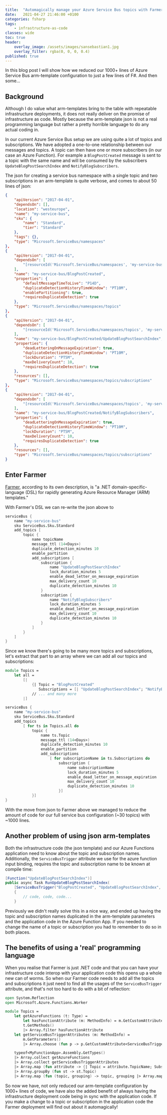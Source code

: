 ```yaml
---
title:  "Automagically manage your Azure Service Bus topics with Farmer"
date:   2021-04-27 21:46:00 +0100
categories: fsharp 
tags:
    - infrastructure-as-code
classes: wide
toc: true
header: 
    overlay_image: /assets/images/sansebastian1.jpg 
    overlay_filter: rgba(0, 0, 0, 0.4)
published: true
---
```


In this blog post I will show how we reduced our 1000+ lines of Azure Service Bus arm-template configuration to just a few lines of F#. And then some...

## Background

Although I do value what arm-templates bring to the table with repeatable infrastructure deployments, it does not really deliver on the promise of infrastructure as code. Mostly because the arm-template json is not a real programming language but rather a pretty horrible language to do any actual coding in. 

In our current Azure Service Bus setup we are using quite a lot of topics and subscriptions. We have adopted a one-to-one relationship between our messages and topics. A topic can then have one or more subscribers (in our case an Azure Function). 
For example a `BlogPostCreated` message is sent to a topic with the same name and will be consumed by the subscribers `UpdateBlogPostSearchIndex` and `NotifyBlogSubscribers`.

The json for creating a service bus namespace with a single topic and two subscriptions in an arm-template is quite verbose, and comes to about 50 lines of json:

```json
{
    "apiVersion": "2017-04-01",
    "dependsOn": [],
    "location": "westeurope",
    "name": "my-service-bus",
    "sku": {
        "name": "Standard",
        "tier": "Standard"
    },
    "tags": {},
    "type": "Microsoft.ServiceBus/namespaces"
},
{
    "apiVersion": "2017-04-01",
    "dependsOn": [
        "[resourceId('Microsoft.ServiceBus/namespaces', 'my-service-bus')]"
    ],
    "name": "my-service-bus/BlogPostCreated",
    "properties": {
        "defaultMessageTimeToLive": "P14D",
        "duplicateDetectionHistoryTimeWindow": "PT10M",
        "enablePartitioning": true,
        "requiresDuplicateDetection": true
    },
    "type": "Microsoft.ServiceBus/namespaces/topics"
},
{
    "apiVersion": "2017-04-01",
    "dependsOn": [
        "[resourceId('Microsoft.ServiceBus/namespaces/topics', 'my-service-bus', 'BlogPostCreated')]"
    ],
    "name": "my-service-bus/BlogPostCreated/UpdateBlogPostSearchIndex",
    "properties": {
        "deadLetteringOnMessageExpiration": true,
        "duplicateDetectionHistoryTimeWindow": "PT10M",
        "lockDuration": "PT5M",
        "maxDeliveryCount": 10,
        "requiresDuplicateDetection": true
    },
    "resources": [],
    "type": "Microsoft.ServiceBus/namespaces/topics/subscriptions"
},
{
    "apiVersion": "2017-04-01",
    "dependsOn": [
        "[resourceId('Microsoft.ServiceBus/namespaces/topics', 'my-service-bus', 'BlogPostCreated')]"
    ],
    "name": "my-service-bus/BlogPostCreated/NotifyBlogSubscribers",
    "properties": {
        "deadLetteringOnMessageExpiration": true,
        "duplicateDetectionHistoryTimeWindow": "PT10M",
        "lockDuration": "PT5M",
        "maxDeliveryCount": 10,
        "requiresDuplicateDetection": true
    },
    "resources": [],
    "type": "Microsoft.ServiceBus/namespaces/topics/subscriptions"
}
```

## Enter Farmer

[Farmer](https://compositionalit.github.io/farmer/), according to its own description, is "a .NET domain-specific-language (DSL) for rapidly generating Azure Resource Manager (ARM) templates."

With Farmer's DSL we can re-write the json above to

```fsharp
serviceBus {
    name "my-service-bus"
    sku ServiceBus.Sku.Standard
    add_topics [
        topic {
            name topicName
            message_ttl (14<Days>)
            duplicate_detection_minutes 10
            enable_partition
            add_subscriptions [
                subscription {
                    name "UpdateBlogPostSearchIndex"
                    lock_duration_minutes 5
                    enable_dead_letter_on_message_expiration
                    max_delivery_count 10
                    duplicate_detection_minutes 10
                }
                subscription {
                    name "NotifyBlogSubscribers"
                    lock_duration_minutes 5
                    enable_dead_letter_on_message_expiration
                    max_delivery_count 10
                    duplicate_detection_minutes 10
                }
            ]
        }
    ]
}
```

Since we know there's going to be many more topics and subscriptions, let's extract that part to an array where we can add all our topics and subscriptions:

```fsharp
module Topics =
    let all = 
        [|
            {| Topic = "BlogPostCreated"
               Subscriptions = [| "UpdateBlogPostSearchIndex"; "NotifyBlogSubscribers" |] |}
            // ... and many more
        |]

serviceBus {
    name "my-service-bus"
    sku ServiceBus.Sku.Standard
    add_topics 
        [ for ts in Topics.all do
            topic {
                name ts.Topic
                message_ttl (14<Days>)
                duplicate_detection_minutes 10
                enable_partition
                add_subscriptions 
                    [ for subscriptionName in ts.Subscriptions do
                        subscription {
                            name subscriptionName
                            lock_duration_minutes 5
                            enable_dead_letter_on_message_expiration
                            max_delivery_count 10
                            duplicate_detection_minutes 10
                        }]
            }]
}
```

With the move from json to Farmer above we managed to reduce the amount of code for our full service bus configuration (~30 topics) with ~1000 lines. 

## Another problem of using json arm-templates

Both the infrastructure code (the json template) and our Azure Functions application need to know about the topic and subscription names. Additionally, the `ServiceBusTrigger` attribute we use for the azure function input binding, requires the topic and subscription name to be known at compile time:

```csharp
[Function("UpdateBlogPostSearchIndex")]
public async Task RunUpdateBlogPostSearchIndex(
    [ServiceBusTrigger("BlogPostCreated", "UpdateBlogPostSearchIndex", Connection = "<connection-string>")]Message message, FunctionContext executionContext)
    {
        // code, code, code...
    }
```

Previously we didn't really solve this in a nice way, and ended up having the topic and subscription names duplicated in the arm-template parameters and the application code in the Azure Function App. If you needed to change the name of a topic or subscription you had to remember to do so in both places.

## The benefits of using a 'real' programming language

When you realise that Farmer is just .NET code and that you can have your infrastructure code interop with your application code this opens up a whole new can of worms. So when our Farmer code needs to add all the topics and subscriptions it just need to find all the usages of the `ServiceBusTrigger` attribute, and that's not too hard to do with a bit of reflection:

```fsharp
open System.Reflection
open Microsoft.Azure.Functions.Worker

module Topics =
    let getAzureFunctions (t: Type) = 
        let hasFunctionAttribute (m: MethodInfo) = m.GetCustomAttribute<FunctionAttribute>() |> isNull |> not
        t.GetMethods()
        |> Array.filter hasFunctionAttribute
    let getServiceBusTriggerAttributes (m: MethodInfo) =
        m.GetParameters()
        |> Array.choose (fun p -> p.GetCustomAttribute<ServiceBusTriggerAttribute>() |> Option.ofObj)

    typeof<MyFunctionApp>.Assembly.GetTypes()
    |> Array.collect getAzureFunctions
    |> Array.collect getServiceBusTriggerAttributes
    |> Array.map (fun attribute -> {| Topic = attribute.TopicName; Subscription = attribute.SubscriptionName |})
    |> Array.groupBy (fun st -> st.Topic)
    |> Array.map (fun (topic, grouping) -> topic, grouping |> Array.map (fun st -> st.Subscription))
```

So now we have, not only reduced our arm-template configuration by 1000+ lines of code, we have also the added benefit of always having the infrastructure deployment code being in sync with the application code. If you make a change to a topic or subscription in the application code the Farmer deployment will find out about it automagically!
